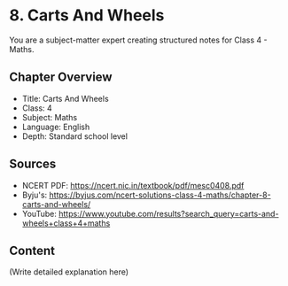 # 8. Carts And Wheels

You are a subject-matter expert creating structured notes for Class 4 - Maths.

## Chapter Overview
- Title: Carts And Wheels
- Class: 4
- Subject: Maths
- Language: English
- Depth: Standard school level

## Sources
- NCERT PDF: https://ncert.nic.in/textbook/pdf/mesc0408.pdf
- Byju's: https://byjus.com/ncert-solutions-class-4-maths/chapter-8-carts-and-wheels/
- YouTube: https://www.youtube.com/results?search_query=carts-and-wheels+class+4+maths

## Content
(Write detailed explanation here)
